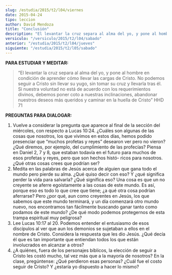 ```yaml
---
slug: /estudia/2015/t2/l04/viernes
date: 2015-04-24
tipo: leccion
author: David Mendoza
title: "Conclusión"
description: "El levantar la cruz separa al alma del yo, y pone al hombre en condición de aprender cómo llevar las cargas de Cristo. No podemos seguir a Cristo sin llevar su yugo, sin tomar su cruz y llevarla tras él."
versiculo: "/versiculo/2015/t2/l04/sabado"
anterior: "/estudia/2015/t2/l04/jueves"
siguiente: "/estudia/2015/t2/l05/sabado"
---
```


**PARA ESTUDIAR Y MEDITAR:**

> “El levantar la cruz separa al alma del yo, y pone al hombre en condición de aprender cómo llevar las cargas de Cristo. No podemos seguir a Cristo sin llevar su yugo, sin tomar su cruz y llevarla tras él. Si nuestra voluntad no está de acuerdo con los requerimientos divinos, debemos poner coto a nuestras inclinaciones, abandonar nuestros deseos más queridos y caminar en la huella de Cristo” HHD 71

**PREGUNTAS PARA DIALOGAR:**

1.  Vuelve a considerar la pregunta que aparece al final de la sección del miércoles, con respecto a Lucas 10:24. ¿Cuáles son algunas de las cosas que nosotros, los que vivimos en estos días, hemos podido presenciar que “muchos profetas y reyes” desearon ver pero no vieron? ¿Qué diremos, por ejemplo, del cumplimiento de las profecías? Piensa en Daniel 2, 7 y 8, que estaban todavía en el futuro para muchos de esos profetas y reyes, pero que son hechos histó- ricos para nosotros. ¿Qué otras cosas crees que podrían ser?
2.  Medita en las palabras de Jesús acerca de alguien que gana todo el mundo pero pierde su alma. ¿Qué quiso decir con eso? Y ¿qué significa perder la vida para salvarla? ¿Qué significa eso? Una cosa es que un no creyente se aferre egoístamente a las cosas de este mundo. Es así, porque eso es todo lo que cree que tiene; ¿a qué otra cosa podrían aferrarse? Pero ¿por qué, aun como creyentes en Jesús, los que sabemos que este mundo terminará, y un día comenzará otro mundo nuevo, nos encontramos tan fácilmente buscando ganar tanto como podamos de este mundo? ¿De qué modo podemos protegernos de esta trampa espiritual muy peligrosa?
3.  Lee Lucas 10:17 al 20. Podemos entender el entusiasmo de esos discípulos al ver que aun los demonios se sujetaban a ellos en el nombre de Cristo. Considera la respuesta que les dio Jesús. ¿Qué decía él que es tan importante que entiendan todos los que están involucrados en alcanzar a otros?
4.  ¿A quiénes, fuera de los personajes bíblicos, la elección de seguir a Cristo les costó mucho, tal vez más que a la mayoría de nosotros? En la clase, pregúntense: ¿Qué perdieron esas personas? ¿Cuál fue el costo seguir de Cristo? Y ¿estaría yo dispuesto a hacer lo mismo?
